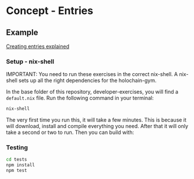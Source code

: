 # Concept - Entries

## Example

[Creating entries explained](https://holochain-gym.github.io/developers/basic/entries/)

### Setup - nix-shell
IMPORTANT: You need to run these exercises in the correct nix-shell.
A nix-shell sets up all the right dependencies for the holochain-gym.

In the base folder of this repository, developer-exercises, you will find
a `default.nix` file. Run the following command in your terminal:

```bash
nix-shell
```
The very first time you run this, it will take a few minutes.
This is because it will download, install and compile everything you need. After that it will only take a second or two to run.
Then you can build with:


### Testing

```bash
cd tests
npm install
npm test
```
